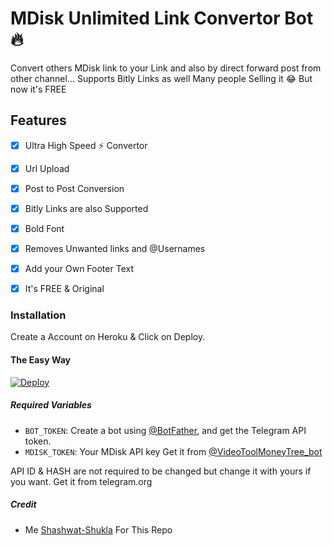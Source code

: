 # MDisk Unlimited Link Convertor Bot 🔥

Convert others MDisk link to your Link and also by direct forward post from other channel...
Supports Bitly Links as well
Many people Selling it 😂 But now it's FREE

## Features
- [x] Ultra High Speed ⚡ Convertor

- [x] Url Upload

- [x] Post to Post Conversion

- [x] Bitly Links are also Supported

- [x] Bold Font

- [x] Removes Unwanted links and @Usernames

- [x] Add your Own Footer Text

- [x] It's FREE & Original

### Installation
Create a Account on Heroku & Click on Deploy.

#### The Easy Way

[![Deploy](https://www.herokucdn.com/deploy/button.svg)](https://www.heroku.com/deploy?template=https://github.com/Shashwat-Shukla/mdisk-ultra-bot)

##### Required Variables

- `BOT_TOKEN`: Create a bot using [@BotFather](https://telegram.dog/BotFather), and get the Telegram API token.
- `MDISK_TOKEN`: Your MDisk API key Get it from [@VideoToolMoneyTree_bot](https://telegram.dog/VideoToolMoneyTree_bot)

API ID & HASH are not required to be changed but change it with yours if you want. Get it from telegram.org

##### Credit

- Me [Shashwat-Shukla](https://github.com/Shashwat-Shukla) For This Repo
